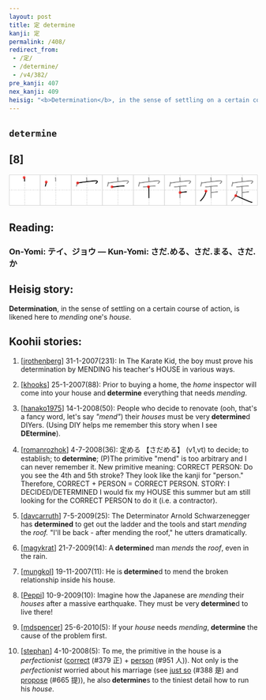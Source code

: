 ```yaml
---
layout: post
title: 定 determine
kanji: 定
permalink: /408/
redirect_from:
 - /定/
 - /determine/
 - /v4/382/
pre_kanji: 407
nex_kanji: 409
heisig: "<b>Determination</b>, in the sense of settling on a certain course of action, is likened here to <i>mending</i> one's <i>house</i>."
---
```


## `determine`

## [8]

<div class="stroke"><img src="../images/E5AE9A.png" /></div>

## Reading:

### On-Yomi: テイ、ジョウ &mdash; Kun-Yomi: さだ.める、さだ.まる、さだ.か

## Heisig story:

<b>Determination</b>, in the sense of settling on a certain course of action, is likened here to <i>mending</i> one's <i>house</i>.

## Koohii stories:

1) [<a href="http://kanji.koohii.com/profile/jrothenberg">jrothenberg</a>] 31-1-2007(231): In The Karate Kid, the boy must prove his determination by MENDING his teacher&#039;s HOUSE in various ways.

2) [<a href="http://kanji.koohii.com/profile/khooks">khooks</a>] 25-1-2007(88): Prior to buying a home, the <em>home</em> inspector will come into your house and<strong> determine</strong> everything that needs <em>mending</em>.

3) [<a href="http://kanji.koohii.com/profile/hanako1975">hanako1975</a>] 14-1-2008(50): People who decide to renovate (ooh, that&#039;s a fancy word, let&#039;s say <em>&quot;mend&quot;</em>) their <em>houses</em> must be very<strong> determine</strong>d DIYers. (Using DIY helps me remember this story when I see<strong> DEtermine</strong>).

4) [<a href="http://kanji.koohii.com/profile/romanrozhok">romanrozhok</a>] 4-7-2008(36): 定める 【さだめる】 (v1,vt) to decide; to establish; to<strong> determine</strong>; (P)The primitive &quot;mend&quot; is too arbitrary and I can never remember it. New primitive meaning: CORRECT PERSON: Do you see the 4th and 5th stroke? They look like the kanji for &quot;person.&quot; Therefore, CORRECT + PERSON = CORRECT PERSON. STORY: I DECIDED/DETERMINED I would fix my HOUSE this summer but am still looking for the CORRECT PERSON to do it (i.e. a contractor).

5) [<a href="http://kanji.koohii.com/profile/davcarruth">davcarruth</a>] 7-5-2009(25): The Determinator Arnold Schwarzenegger has <strong>determined</strong> to get out the ladder and the tools and start <em>mending</em> the <em>roof.</em> &quot;I&#039;ll be back - after mending the roof,&quot; he utters dramatically.

6) [<a href="http://kanji.koohii.com/profile/magykrat">magykrat</a>] 21-7-2009(14): A<strong> determine</strong>d man <em>mends</em> the <em>roof</em>, even in the rain.

7) [<a href="http://kanji.koohii.com/profile/mungkol">mungkol</a>] 19-11-2007(11): He is<strong> determine</strong>d to mend the broken relationship inside his house.

8) [<a href="http://kanji.koohii.com/profile/Peppi">Peppi</a>] 10-9-2009(10): Imagine how the Japanese are <em>mending</em> their <em>houses</em> after a massive earthquake. They must be very<strong> determine</strong>d to live there!

9) [<a href="http://kanji.koohii.com/profile/mdspencer">mdspencer</a>] 25-6-2010(5): If your <em>house</em> needs <em>mending</em>,<strong> determine</strong> the cause of the problem first.

10) [<a href="http://kanji.koohii.com/profile/stephan">stephan</a>] 4-10-2008(5): To me, the primitive in the house is a <em>perfectionist</em> (<a href="../v4/379">correct</a> (#379 正) + <a href="../v4/951">person</a> (#951 人)). Not only is the <em>perfectionist</em> worried about his marriage (see <a href="../v4/388">just so</a> (#388 是) and <a href="../v4/665">propose</a> (#665 提)), he also<strong> determine</strong>s to the tiniest detail how to run his <em>house</em>.
